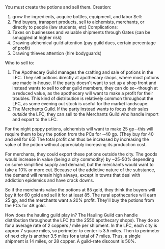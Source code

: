 
You must create the potions and sell them.
Creation:
1. grow the ingredients, acquire bottles, equipment, and labor
Sell:
1. Find buyers, transport products, sell to alchemists, merchants, or directly to people (law students, etc)
Complications:
1. Taxes on businesses and valuable shipments through Gates (can be smuggled at higher risk)
2. Drawing alchemical guild attention (pay guild dues, certain percentage of profit)
3. Drawing thieves attention (hire bodyguards)

Who to sell to:
1. The Apothecary Guild manages the crafting and sale of potions in the LFC. They sell potions directly at apothecary shops, where most potions are made in-house. If the party doesn't want to set up a shop front and instead wants to sell to other guild members, they can do so--though at a reduced value, as the apothecary will want to make a profit for their troubles. This kind of distribution is relatively common throughout the LFC, as some evening out stock is useful for the market landscape.
2. The Merchants Guild. If the party instead wants to focus their sales *outside* the LFC, they can sell to the Merchants Guild who handle import and export to the LFC.


For the night poppy potions, alchemists will want to make 25 gp--this will require them to buy the potion from the PCs for ~40 gp. (They buy for 40 and sell for 65)
The total profit can thus be increased by increasing the value of the potion without appreciably increasing its production cost.

For merchants, they could export these potions outside the city. The goods would increase in value (being a city commodity) by ~25-50% depending on some simplified supply and demand, but the merchants would want to take a 10% or more cut. Because of the addictive nature of the substance, the demand will remain high always, except in towns that deal with addiction epidemics and have crack downs.

So if the merchants value the potions at 85 gold, they think the buyers will buy it for 60 gold and sell it for at least 85. The rural apothecaries will earn 25 gp, and the merchants want a 20% profit. They'll buy the potions from the PCs for 48 gold.

How does the hauling guild play in? The Hauling Guild can handle distribution throughout the LFC (to the 2550 apothecary shops). They do so for a average rate of 2 coppers / mile per shipment. In the LFC, each city is approx 7 square miles, so perimeter to center is 3.5 miles. Then to perimeter of next city is another 3.5 miles for a total of 7 miles. Thus, a single shipment is 14 miles, or 28 copper. A guild-rate discount is 50%.
